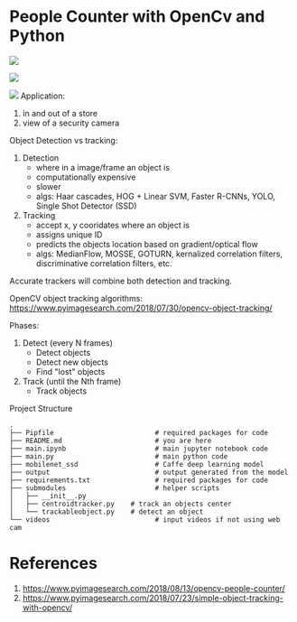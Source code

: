 # People Counter with OpenCv and Python

![](output_test_01.gif)

![](output_people.gif)

![](output_cars.gif)
Application:
1. in and out of a store
1. view of a security camera

Object Detection vs tracking:
1. Detection
   - where in a image/frame an object is
   - computationally expensive
   - slower
   - algs: Haar cascades, HOG + Linear SVM, Faster R-CNNs, YOLO, Single Shot Detector (SSD)
1. Tracking
   - accept x, y cooridates where an object is
   - assigns unique ID
   - predicts the objects location based on gradient/optical flow
   - algs: MedianFlow, MOSSE, GOTURN, kernalized correlation filters, discriminative correlation filters, etc.

Accurate trackers will combine both detection and tracking.   

OpenCV object tracking algorithms: https://www.pyimagesearch.com/2018/07/30/opencv-object-tracking/

Phases:
1. Detect (every N frames)
   - Detect objects
   - Detect new objects
   - Find "lost" objects
1. Track (until the Nth frame)
   - Track objects
   
Project Structure
```angular2html
.
├── Pipfile                         # required packages for code
├── README.md                       # you are here
├── main.ipynb                      # main jupyter notebook code
├── main.py                         # main python code
├── mobilenet_ssd                   # Caffe deep learning model
├── output                          # output generated from the model
├── requirements.txt                # required packages for code
├── submodules                      # helper scripts
│   ├── __init__.py
│   ├── centroidtracker.py    # track an objects center
│   └── trackableobject.py    # detect an object
└── videos                          # input videos if not using web cam
```

# References
1. https://www.pyimagesearch.com/2018/08/13/opencv-people-counter/
1. https://www.pyimagesearch.com/2018/07/23/simple-object-tracking-with-opencv/